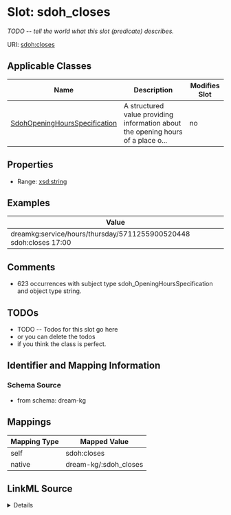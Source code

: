 

# Slot: sdoh_closes


_TODO -- tell the world what this slot (predicate) describes._





URI: [sdoh:closes](http://schema.org/closes)



<!-- no inheritance hierarchy -->





## Applicable Classes

| Name | Description | Modifies Slot |
| --- | --- | --- |
| [SdohOpeningHoursSpecification](../classes/SdohOpeningHoursSpecification.md) | A structured value providing information about the opening hours of a place o... |  no  |







## Properties

* Range: [xsd:string](http://www.w3.org/2001/XMLSchema#string)






## Examples

| Value |
| --- |
| dreamkg:service/hours/thursday/5711255900520448 sdoh:closes 17:00 |

## Comments

* 623 occurrences with subject type sdoh_OpeningHoursSpecification and object type string.

## TODOs

* TODO -- Todos for this slot go here
* or you can delete the todos
* if you think the class is perfect.

## Identifier and Mapping Information







### Schema Source


* from schema: dream-kg




## Mappings

| Mapping Type | Mapped Value |
| ---  | ---  |
| self | sdoh:closes |
| native | dream-kg/:sdoh_closes |




## LinkML Source

<details>
```yaml
name: sdoh_closes
description: TODO -- tell the world what this slot (predicate) describes.
todos:
- TODO -- Todos for this slot go here
- or you can delete the todos
- if you think the class is perfect.
comments:
- 623 occurrences with subject type sdoh_OpeningHoursSpecification and object type
  string.
examples:
- value: dreamkg:service/hours/thursday/5711255900520448 sdoh:closes 17:00
from_schema: dream-kg
rank: 1000
slot_uri: sdoh:closes
alias: sdoh_closes
domain_of:
- sdoh_OpeningHoursSpecification
range: string

```
</details>